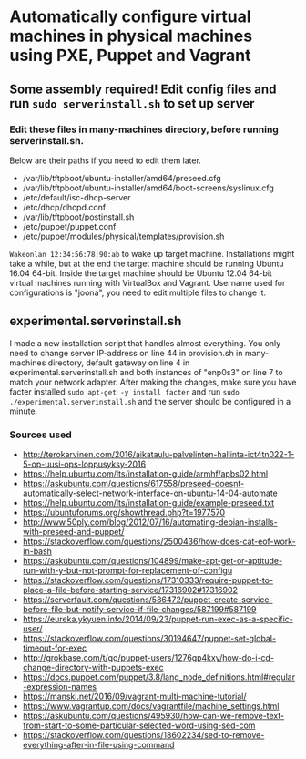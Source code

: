 # Automatically configure virtual machines in physical machines using PXE, Puppet and Vagrant 

## Some assembly required! Edit config files and run `sudo serverinstall.sh` to set up server

### Edit these files in many-machines directory, before running serverinstall.sh.
Below are their paths if you need to edit them later.

* /var/lib/tftpboot/ubuntu-installer/amd64/preseed.cfg
* /var/lib/tftpboot/ubuntu-installer/amd64/boot-screens/syslinux.cfg
* /etc/default/isc-dhcp-server
* /etc/dhcp/dhcpd.conf
* /var/lib/tftpboot/postinstall.sh
* /etc/puppet/puppet.conf
* /etc/puppet/modules/physical/templates/provision.sh

`Wakeonlan 12:34:56:78:90:ab` to wake up target machine. Installations might take a while,
but at the end the target machine should be running Ubuntu 16.04 64-bit. Inside the target machine
should be Ubuntu 12.04 64-bit virtual machines running with VirtualBox and Vagrant. Username used for configurations
is "joona", you need to edit multiple files to change it.

## experimental.serverinstall.sh

I made a new installation script that handles almost everything. You only need to change server IP-address on line 44 in provision.sh in many-machines directory, default gateway on line 4 in experimental.serverinstall.sh and both instances of "enp0s3" on line 7 to match your network adapter. After making the changes, make sure you have facter installed `sudo apt-get -y install facter` and run `sudo ./experimental.serverinstall.sh` and the server should be configured in a minute.

### Sources used

* http://terokarvinen.com/2016/aikataulu-palvelinten-hallinta-ict4tn022-1-5-op-uusi-ops-loppusyksy-2016
* https://help.ubuntu.com/lts/installation-guide/armhf/apbs02.html
* https://askubuntu.com/questions/617558/preseed-doesnt-automatically-select-network-interface-on-ubuntu-14-04-automate
* https://help.ubuntu.com/lts/installation-guide/example-preseed.txt
* https://ubuntuforums.org/showthread.php?t=1977570
* http://www.50ply.com/blog/2012/07/16/automating-debian-installs-with-preseed-and-puppet/
* https://stackoverflow.com/questions/2500436/how-does-cat-eof-work-in-bash
* https://askubuntu.com/questions/104899/make-apt-get-or-aptitude-run-with-y-but-not-prompt-for-replacement-of-configu
* https://stackoverflow.com/questions/17310333/require-puppet-to-place-a-file-before-starting-service/17316902#17316902
* https://serverfault.com/questions/586472/puppet-create-service-before-file-but-notify-service-if-file-changes/587199#587199
* https://eureka.ykyuen.info/2014/09/23/puppet-run-exec-as-a-specific-user/
* https://stackoverflow.com/questions/30194647/puppet-set-global-timeout-for-exec
* http://grokbase.com/t/gg/puppet-users/1276gp4kxy/how-do-i-cd-change-directory-with-puppets-exec
* https://docs.puppet.com/puppet/3.8/lang_node_definitions.html#regular-expression-names
* https://manski.net/2016/09/vagrant-multi-machine-tutorial/
* https://www.vagrantup.com/docs/vagrantfile/machine_settings.html
* https://askubuntu.com/questions/495930/how-can-we-remove-text-from-start-to-some-particular-selected-word-using-sed-com
* https://stackoverflow.com/questions/18602234/sed-to-remove-everything-after-in-file-using-command
